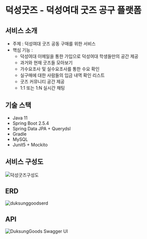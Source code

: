 # 덕성굿즈 - 덕성여대 굿즈 공구 플랫폼

## 서비스 소개
* 주제 : 덕성여대 굿즈 공동 구매를 위한 서비스
* 핵심 기능 : 
    * 덕성여대 이메일을 통한 가입으로 덕성여대 학생들만의 공간 제공
    * 과거와 현재 굿즈들 모아보기
    * 가수요조사 및 실수요조사를 통한 수요 확인
    * 실구매에 대한 사람들의 입금 내역 확인 리스트
    * 굿즈 커뮤니티 공간 제공
    * 1:1 또는 1:N 실시간 채팅

## 기술 스택
- Java 11
- Spring Boot 2.5.4
- Spring Data JPA + Querydsl
- Gradle
- MySQL
- Junit5 + Mockito

## 서비스 구성도
![덕성굿즈구성도](https://user-images.githubusercontent.com/43838022/158007600-abd23dcb-c160-4269-8be9-4b2698b0de5a.png)

## ERD
![duksunggoodserd](https://user-images.githubusercontent.com/43838022/158006967-fc0afd21-ae5c-444e-ab31-1823f1741178.png)

## API
![DuksungGoods Swagger UI](https://user-images.githubusercontent.com/43838022/159965327-6e372cbb-0c69-414d-b498-15caf71e99b3.png)
